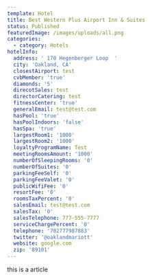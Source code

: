 ```yaml
---
template: Hotel
title: Best Western Plus Airport Inn & Suites
status: Published
featuredImage: /images/uploads/all.png
categories:
  - category: Hotels
hotelInfo:
  address: ' 170 Hegenberger Loop  '
  city: 'Oakland, CA'
  closestAirport: test
  cvbMember: 'true'
  diamonds: '5'
  direcotSales: test
  directorCatering: test
  fitnessCenter: 'true'
  generalEmail: test@test.com
  hasPool: 'true'
  hasPoolIndoors: 'false'
  hasSpa: 'true'
  largestRoom1: '1000'
  largestRoom2: '1000'
  loyaltyProgramName: Test
  meetingRoomsAmount: '1000'
  numberOfSleepingRooms: '0'
  numberOfSuites: '0'
  parkingFeeSelf: '0'
  parkingFeeValet: '0'
  publicWifiFee: '0'
  resortFee: '0'
  roomsTaxPercent: '0'
  salesEmail: test@test.com
  salesTax: '0'
  salesTelephone: 777-555-7777
  serviceChargePercent: '0'
  telephone: '702777987883'
  twitter: '@oaklandmariott'
  website: google.com
  zip: '89101'
---
```


this is a article
